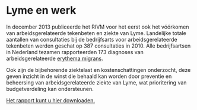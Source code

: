 # Lyme en werk
In december 2013 publiceerde het RIVM voor het eerst ook het vóórkomen van arbeidsgerelateerde tekenbeten en ziekte van Lyme. Landelijke totale aantallen van consultaties bij de bedrijfsarts voor arbeidsgerelateerde tekenbeten werden geschat op 387 consultaties in 2010. Alle bedrijfsartsen in Nederland tezamen rapporteerden 173 diagnoses van arbeidsgerelateerde [erythema migrans](/informatie/erythema-migrans).


Ook zijn de bijbehorende ziektelast en kostenschattingen onderzocht, deze geven inzicht in de winst die behaald kan worden door preventie en beheersing van arbeidsgerelateerde ziekte van Lyme, wat prioritering van budgetverdeling kan ondersteunen.


[Het rapport kunt u hier downloaden.](/assets/pdf/RIVMrapport-arbeidsgerelateedeLyme.pdf)
